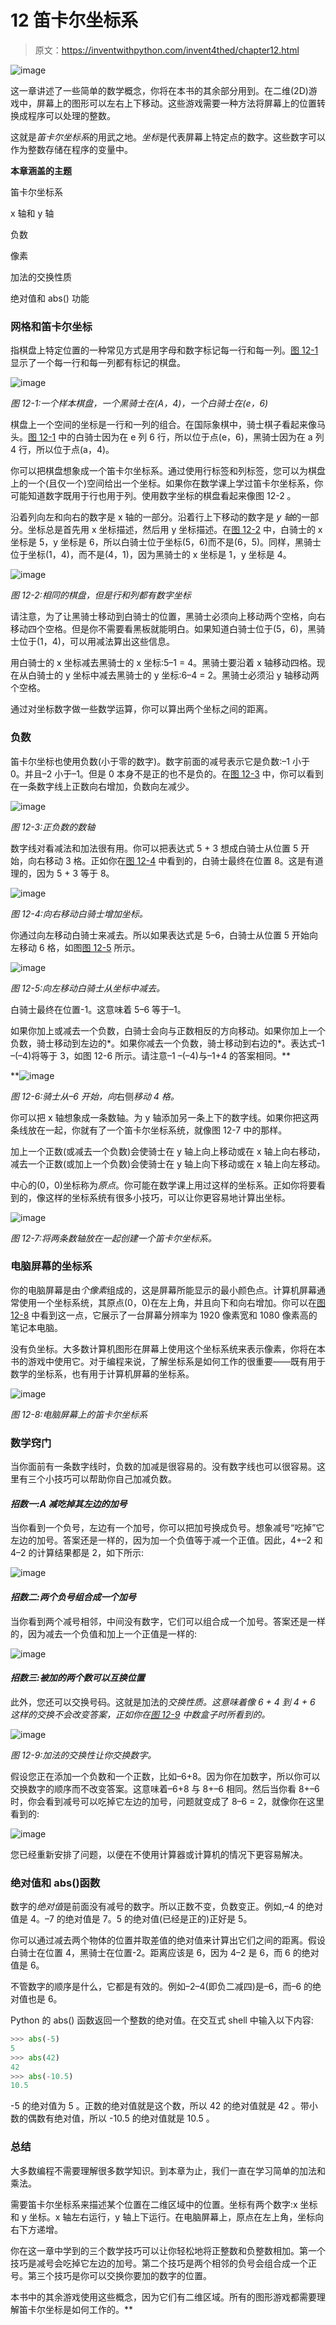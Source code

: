 # 12 笛卡尔坐标系

> 原文：<https://inventwithpython.com/invent4thed/chapter12.html>

![image](img/6af76fd8abfbd0bb89d63623e52c2692.png)

这一章讲述了一些简单的数学概念，你将在本书的其余部分用到。在二维(2D)游戏中，屏幕上的图形可以左右上下移动。这些游戏需要一种方法将屏幕上的位置转换成程序可以处理的整数。

这就是*笛卡尔坐标系*的用武之地。*坐标*是代表屏幕上特定点的数字。这些数字可以作为整数存储在程序的变量中。

**本章涵盖的主题**

笛卡尔坐标系

x 轴和 y 轴

负数

像素

加法的交换性质

绝对值和 abs() 功能

### **网格和笛卡尔坐标**

指棋盘上特定位置的一种常见方式是用字母和数字标记每一行和每一列。[图 12-1](#calibre_link-801) 显示了一个每一行和每一列都有标记的棋盘。

![image](img/3fed45c859bf8741205981c9888e80f0.png)

*图 12-1:一个样本棋盘，一个黑骑士在(A，4)，一个白骑士在(e，6)*

棋盘上一个空间的坐标是一行和一列的组合。在国际象棋中，骑士棋子看起来像马头。[图 12-1](#calibre_link-801) 中的白骑士因为在 e 列 6 行，所以位于点(e，6)，黑骑士因为在 a 列 4 行，所以位于点(a，4)。

你可以把棋盘想象成一个笛卡尔坐标系。通过使用行标签和列标签，您可以为棋盘上的一个(且仅一个)空间给出一个坐标。如果你在数学课上学过笛卡尔坐标系，你可能知道数字既用于行也用于列。使用数字坐标的棋盘看起来像图 12-2 。

沿着列向左和向右的数字是 x 轴的一部分。沿着行上下移动的数字是 *y 轴*的一部分。坐标总是首先用 x 坐标描述，然后用 y 坐标描述。在[图 12-2](#calibre_link-802) 中，白骑士的 x 坐标是 5，y 坐标是 6，所以白骑士位于坐标(5，6)而不是(6，5)。同样，黑骑士位于坐标(1，4)，而不是(4，1)，因为黑骑士的 x 坐标是 1，y 坐标是 4。

![image](img/59a3113e024d954b93b2a6528da5639a.png)

*图 12-2:相同的棋盘，但是行和列都有数字坐标*

请注意，为了让黑骑士移动到白骑士的位置，黑骑士必须向上移动两个空格，向右移动四个空格。但是你不需要看黑板就能明白。如果知道白骑士位于(5，6)，黑骑士位于(1，4)，可以用减法算出这些信息。

用白骑士的 x 坐标减去黑骑士的 x 坐标:5–1 = 4。黑骑士要沿着 x 轴移动四格。现在从白骑士的 y 坐标中减去黑骑士的 y 坐标:6–4 = 2。黑骑士必须沿 y 轴移动两个空格。

通过对坐标数字做一些数学运算，你可以算出两个坐标之间的距离。

### **负数**

笛卡尔坐标也使用负数(小于零的数字)。数字前面的减号表示它是负数:–1 小于 0。并且–2 小于–1。但是 0 本身不是正的也不是负的。在[图 12-3](#calibre_link-803) 中，你可以看到在一条数字线上正数向右增加，负数向左减少。

![image](img/bbe828de6bdac0ed6f4013036b3ccdd1.png)

*图 12-3:正负数的数轴*

数字线对看减法和加法很有用。你可以把表达式 5 + 3 想成白骑士从位置 5 开始，向右移动 3 格。正如你在[图 12-4](#calibre_link-804) 中看到的，白骑士最终在位置 8。这是有道理的，因为 5 + 3 等于 8。

![image](img/c757103bd6c8695ba7d0d3e74b72ae3e.png)

*图 12-4:向右移动白骑士增加坐标。*

你通过向左移动白骑士来减去。所以如果表达式是 5–6，白骑士从位置 5 开始向左移动 6 格，如图[图 12-5](#calibre_link-805) 所示。

![image](img/22d72764e8f46961352edb4a0b675989.png)

*图 12-5:向左移动白骑士从坐标中减去。*

白骑士最终在位置-1。这意味着 5–6 等于–1。

如果你加上或减去一个负数，白骑士会向与正数相反的方向移动。如果你加上一个负数，骑士移动到左边的*。如果你减去一个负数，骑士移动到右边的*。表达式–1 –(–4)将等于 3，如图 12-6 所示。请注意–1 –(–4)与–1+4 的答案相同。**

**![image](img/f764533ede8ac2225a61cb88b6af06f4.png)

*图 12-6:骑士从–6 开始，向*右侧*移动 4 格。*

你可以把 x 轴想象成一条数轴。为 y 轴添加另一条上下的数字线。如果你把这两条线放在一起，你就有了一个笛卡尔坐标系统，就像图 12-7 中的那样。

加上一个正数(或减去一个负数)会使骑士在 y 轴上向上移动或在 x 轴上向右移动，减去一个正数(或加上一个负数)会使骑士在 y 轴上向下移动或在 x 轴上向左移动。

中心的(0，0)坐标称为*原点*。你可能在数学课上用过这样的坐标系。正如你将要看到的，像这样的坐标系统有很多小技巧，可以让你更容易地计算出坐标。

![image](img/641643c97f678376aa4f6988bb363f2e.png)

*图 12-7:将两条数轴放在一起创建一个笛卡尔坐标系。*

### **电脑屏幕的坐标系**

你的电脑屏幕是由*个像素*组成的，这是屏幕所能显示的最小颜色点。计算机屏幕通常使用一个坐标系统，其原点(0，0)在左上角，并且向下和向右增加。你可以在[图 12-8](#calibre_link-808) 中看到这一点，它展示了一台屏幕分辨率为 1920 像素宽和 1080 像素高的笔记本电脑。

没有负坐标。大多数计算机图形在屏幕上使用这个坐标系统来表示像素，你将在本书的游戏中使用它。对于编程来说，了解坐标系是如何工作的很重要——既有用于数学的坐标系，也有用于计算机屏幕的坐标系。

![image](img/88d3642ddbefb9fa5c3e0aa65d3523ea.png)

*图 12-8:电脑屏幕上的笛卡尔坐标系*

### **数学窍门**

当你面前有一条数字线时，负数的加减是很容易的。没有数字线也可以很容易。这里有三个小技巧可以帮助你自己加减负数。

#### ***招数一:A 减吃掉其左边的加号***

当你看到一个负号，左边有一个加号，你可以把加号换成负号。想象减号“吃掉”它左边的加号。答案还是一样的，因为加一个负值等于减一个正值。因此，4+–2 和 4–2 的计算结果都是 2，如下所示:

![image](img/51db57417058686622e0ddd19c9ece97.png)

#### ***招数二:两个负号组合成一个加号***

当你看到两个减号相邻，中间没有数字，它们可以组合成一个加号。答案还是一样的，因为减去一个负值和加上一个正值是一样的:

![image](img/0aac881e38a77cde1115845c41adf676.png)

#### ***招数三:被加的两个数可以互换位置***

此外，您还可以交换号码。这就是加法的*交换性质。这意味着像 6 + 4 到 4 + 6 这样的交换不会改变答案，正如你在[图 12-9](#calibre_link-809) 中数盒子时所看到的。*

![image](img/c6de9cd7fc69382483cc611cf60b7df2.png)

*图 12-9:加法的交换性让你交换数字。*

假设您正在添加一个负数和一个正数，比如–6+8。因为你在加数字，所以你可以交换数字的顺序而不改变答案。这意味着–6+8 与 8+–6 相同。然后当你看 8+–6 时，你会看到减号可以吃掉它左边的加号，问题就变成了 8–6 = 2，就像你在这里看到的:

![image](img/f24b8e38252712b940b43f54027cb405.png)

您已经重新安排了问题，以便在不使用计算器或计算机的情况下更容易解决。

### **绝对值和 abs()函数**

数字的*绝对值*是前面没有减号的数字。所以正数不变，负数变正。例如,–4 的绝对值是 4。–7 的绝对值是 7。5 的绝对值(已经是正的)正好是 5。

你可以通过减去两个物体的位置并取差值的绝对值来计算出它们之间的距离。假设白骑士在位置 4，黑骑士在位置-2。距离应该是 6，因为 4–2 是 6，而 6 的绝对值是 6。

不管数字的顺序是什么，它都是有效的。例如–2–4(即负二减四)是–6，而–6 的绝对值也是 6。

Python 的 abs() 函数返回一个整数的绝对值。在交互式 shell 中输入以下内容:

```py
>>> abs(-5)
5
>>> abs(42)
42
>>> abs(-10.5)
10.5
```

-5 的绝对值为 5 。正数的绝对值就是这个数，所以 42 的绝对值就是 42 。带小数的偶数有绝对值，所以 -10.5 的绝对值就是 10.5 。

### **总结**

大多数编程不需要理解很多数学知识。到本章为止，我们一直在学习简单的加法和乘法。

需要笛卡尔坐标系来描述某个位置在二维区域中的位置。坐标有两个数字:x 坐标和 y 坐标。x 轴左右运行，y 轴上下运行。在电脑屏幕上，原点在左上角，坐标向右下方递增。

你在这一章中学到的三个数学技巧可以让你轻松地将正整数和负整数相加。第一个技巧是减号会吃掉它左边的加号。第二个技巧是两个相邻的负号会组合成一个正号。第三个技巧是你可以交换你要加的数字的位置。

本书中的其余游戏使用这些概念，因为它们有二维区域。所有的图形游戏都需要理解笛卡尔坐标是如何工作的。**